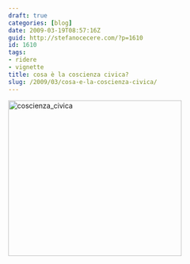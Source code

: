 ```yaml
---
draft: true
categories: [blog]
date: 2009-03-19T08:57:16Z
guid: http://stefanocecere.com/?p=1610
id: 1610
tags:
- ridere
- vignette
title: cosa è la coscienza civica?
slug: /2009/03/cosa-e-la-coscienza-civica/
---
```


<img src="http://stefanocecere.com/wp-content/uploads/sites/3/2009/03/coscienza_civica.gif" alt="coscienza_civica" title="coscienza_civica" width="350" height="314" class="aligncenter size-full wp-image-1611" />
